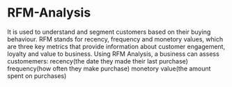 # RFM-Analysis 
It is used to understand and segment customers based on their buying behaviour. RFM stands for recency, frequency and monetory values, which are three key metrics that provide information about customer engagement, loyalty and value to business. 
Using RFM Analysis, a business can assess customemers:
recency(the date they made their last purchase)
frequency(how often they make purchase)
monetory value(the amount spent on purchases)
